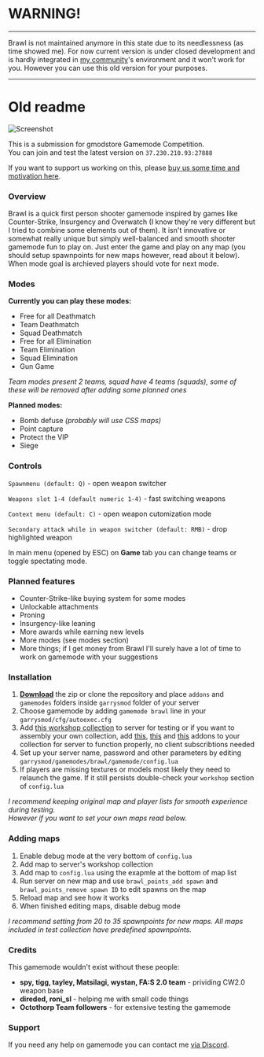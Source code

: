 # WARNING!

---

Brawl is not maintained anymore in this state due to its needlessness (as time showed me). For now current version is under closed development and is hardly integrated in [my community](http://www.octothorp.team/)'s environment and it won't work for you. However you can use this old version for your purposes.

---

# Old readme

![Screenshot](http://test.octothorp.team/brawl/banner.jpg)

This is a submission for gmodstore Gamemode Competition.  
You can join and test the latest version on `37.230.210.93:27888`

If you want to support us working on this, please [buy us some time and motivation here](https://www.paypal.me/chelog/5).

### Overview
Brawl is a quick first person shooter gamemode inspired by games like Counter-Strike, Insurgency and Overwatch (I know they're very different but I tried to combine some elements out of them). It isn't innovative or somewhat really unique but simply well-balanced and smooth shooter gamemode fun to play on. Just enter the game and play on any map (you should setup spawnpoints for new maps however, read about it below). When mode goal is archieved players should vote for next mode.

### Modes
**Currently you can play these modes:**
- Free for all Deathmatch
- Team Deathmatch
- Squad Deathmatch
- Free for all Elimination
- Team Elimination
- Squad Elimination
- Gun Game

*Team modes present 2 teams, squad have 4 teams (squads), some of these will be removed after adding some planned ones*

**Planned modes:**
- Bomb defuse *(probably will use CSS maps)*
- Point capture
- Protect the VIP
- Siege

### Controls
`Spawnmenu (default: Q)` - open weapon switcher

`Weapons slot 1-4 (default numeric 1-4)` - fast switching weapons

`Context menu (default: C)` - open weapon cutomization mode

`Secondary attack while in weapon switcher (default: RMB)` - drop highlighted weapon

In main menu (opened by ESC) on **Game** tab you can change teams or toggle spectating mode.

### Planned features

- Counter-Strike-like buying system for some modes
- Unlockable attachments
- Proning
- Insurgency-like leaning
- More awards while earning new levels
- More modes (see modes section)
- More things; if I get money from Brawl I'll surely have a lot of time to work on gamemode with your suggestions

### Installation

1. **[Download](https://gitlab.com/octothorp-team/brawl/repository/archive.zip?ref=master)** the zip or clone the repository and place `addons` and `gamemodes` folders inside `garrysmod` folder of your server
2. Choose gamemode by adding `gamemode brawl` line in your `garrysmod/cfg/autoexec.cfg`
3. Add [this workshop collection](https://steamcommunity.com/sharedfiles/filedetails/?id=628802365) to server for testing or if you want to assembly your own collection, add [this](https://steamcommunity.com/sharedfiles/filedetails/?id=1095528851), [this](https://steamcommunity.com/sharedfiles/filedetails/?id=400617936) and [this](https://steamcommunity.com/sharedfiles/filedetails/?id=232636218) addons to your collection for server to function properly, no client subscribtions needed
4. Set up your server name, password and other parameters by editing `garrysmod/gamemodes/brawl/gamemode/config.lua`
5. If players are missing textures or models most likely they need to relaunch the game. If it still persists double-check your `workshop` section of `config.lua`

*I recommend keeping original map and player lists for smooth experience during testing.*  
*However if you want to set your own maps read below.*

### Adding maps

1. Enable debug mode at the very bottom of `config.lua`
2. Add map to server's workshop collection
3. Add map to `config.lua` using the exapmle at the bottom of map list
4. Run server on new map and use `brawl_points_add spawn` and `brawl_points_remove spawn ID` to edit spawns on the map
5. Reload map and see how it works
6. When finished editing maps, disable debug mode

*I recommend setting from 20 to 35 spawnpoints for new maps. All maps included in test collection have predefined spawnpoints.*

### Credits
This gamemode wouldn't exist without these people:

- **spy, tigg, tayley, Matsilagi, wystan, FA:S 2.0 team** - prividing CW2.0 weapon base  
- **direded, roni_sl** - helping me with small code things
- **Octothorp Team followers** - for extensive testing the gamemode  

### Support
If you need any help on gamemode you can contact me [via Discord](http://discord.octothorp.team).
